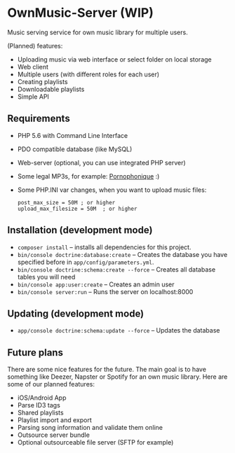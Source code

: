 OwnMusic-Server (WIP)
=====================

Music serving service for own music library for multiple users.

(Planned) features:

 *  Uploading music via web interface or select folder on local storage
 *  Web client
 *  Multiple users (with different roles for each user)
 *  Creating playlists
 *  Downloadable playlists
 *  Simple API
 
 
Requirements
------------

 *  PHP 5.6 with Command Line Interface
 *  PDO compatible database (like MySQL)
 *  Web-server (optional, you can use integrated PHP server)
 *  Some legal MP3s, for example: [Pornophonique](http://pornophonique.de/music.php) :)
 *  Some PHP.INI var changes, when you want to upload music files:
 
        post_max_size = 50M ; or higher
        upload_max_filesize = 50M  ; or higher



Installation (development mode)
-------------------------------

 *  `composer install` – installs all dependencies for this project.
 *  `bin/console doctrine:database:create` – Creates the database you have specified before
    in `app/config/parameters.yml`.
 *  `bin/console doctrine:schema:create --force` – Creates all database tables you will need
 *  `bin/console app:user:create` – Creates an admin user
 *  `bin/console server:run` – Runs the server on localhost:8000


Updating (development mode)
---------------------------

 *  `app/console doctrine:schema:update --force` – Updates the database
 
 
Future plans
------------

There are some nice features for the future. The main goal is to have something like Deezer, Napster or Spotify
for an own music library. Here are some of our planned features:

 *  iOS/Android App
 *  Parse ID3 tags
 *  Shared playlists
 *  Playlist import and export
 *  Parsing song information and validate them online
 *  Outsource server bundle
 *  Optional outsourceable file server (SFTP for example)
  
